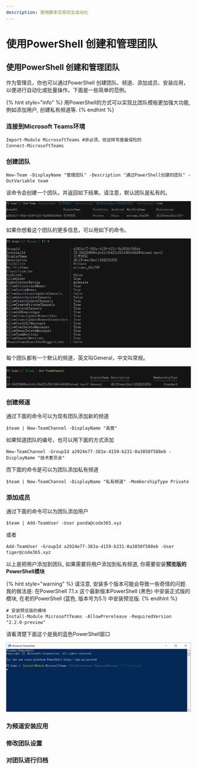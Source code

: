 ```yaml
---
description: 使用脚本实现完全自动化
---
```


# 使用PowerShell 创建和管理团队

## 使用PowerShell 创建和管理团队

作为管理员，你也可以通过PowerShell 创建团队、频道、添加成员、安装应用，以便进行自动化或批量操作。下面是一些简单的范例。

{% hint style="info" %}
用PowerShell的方式可以实现比团队模板更加强大功能, 例如添加用户, 创建私有频道等.
{% endhint %}

### 连接到Microsoft Teams环境

```text
Import-Module MicrosoftTeams #非必须，但这样写是最保险的
Connect-MicrosoftTeams
```

### 创建团队

```text
New-Team -DisplayName "管理团队" -Description "通过PowerShell创建的团队" -OutVariable team
```

该命令会创建一个团队，并返回如下结果。请注意，默认团队是私有的。

![](../.gitbook/assets/tu-pian-%20%28290%29.png)

如果你想看这个团队的更多信息，可以用如下的命令。

![](../.gitbook/assets/tu-pian-%20%28287%29.png)

每个团队都有一个默认的频道，英文叫General，中文叫常规。

![](../.gitbook/assets/tu-pian-%20%28291%29.png)

### 创建频道

通过下面的命令可以为现有团队添加新的频道

```text
$team | New-TeamChannel -DisplayName "高管"
```

如果知道团队的编号，也可以用下面的方式添加

```text
New-TeamChannel -GroupId a2924e77-383a-4159-b231-0a3850f588eb -DisplayName "技术委员会"
```

而下面的命令是可以为团队添加私有频道

```text
$team | New-TeamChannel -DisplayName "私有频道" -MembershipType Private
```

### 添加成员

通过下面的命令可以为团队添加用户

```text
$team | Add-TeamUser -User panda@code365.xyz
```

或者

```text
Add-TeamUser -GroupId a2924e77-383a-4159-b231-0a3850f588eb -User tiger@code365.xyz
```

以上是把用户添加到团队, 如果需要将用户添加到私有频道, 你需要安装**预览版的PowerShell模块**

{% hint style="warning" %}
请注意, 安装多个版本可能会导致一些奇怪的问题. 我的做法是: 在PowerShell 7.1.x 这个最新版本PowerShell \(黑色\) 中安装正式版的模块, 在老的PowerShell \(蓝色, 版本号为5.1\) 中安装预览版.
{% endhint %}

```text
# 安装预览版的模块
Install-Module MicrosoftTeams -AllowPrerelease -RequiredVersion "2.2.0-preview"
```

请看清楚下面这个是我的蓝色PowerShell窗口

![](../.gitbook/assets/tu-pian-%20%28288%29.png)



### 为频道安装应用

### 修改团队设置

### 对团队进行归档



